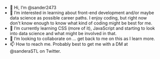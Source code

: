 - 👋 Hi, I’m @sander2473
- 👀 I’m interested in learning about front-end development and/or maybe data science as possible career paths. I enjoy coding, but right now don't know enough to know what kind of coding might be best for me.
- 🌱 I’m currently learning CSS (more of it), JavaScript and starting to look into data science and what might be involved in that.
- 💞️ I’m looking to collaborate on ... get back to me on this as I learn more.
- 📫 How to reach me. Probably best to get me with a DM at @sanderaSTL on Twitter.  

<!---
sander2473/sander2473 is a ✨ special ✨ repository because its `README.md` (this file) appears on your GitHub profile.
You can click the Preview link to take a look at your changes.
--->
